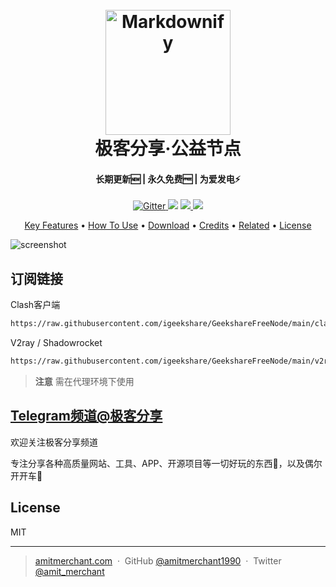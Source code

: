 
<h1 align="center">
  <br>
  <a href="http://www.amitmerchant.com/electron-markdownify"><img src="https://raw.githubusercontent.com/amitmerchant1990/electron-markdownify/master/app/img/markdownify.png" alt="Markdownify" width="200"></a>
  <br>
  极客分享·公益节点
  <br>
</h1>

<h4 align="center">长期更新🆕 | 永久免费🆓 | 为爱发电⚡</h4>

<p align="center">
  <a href="https://badge.fury.io/js/electron-markdownify">
    <img src="https://badge.fury.io/js/electron-markdownify.svg"
         alt="Gitter">
  </a>
  <a href="https://gitter.im/amitmerchant1990/electron-markdownify"><img src="https://badges.gitter.im/amitmerchant1990/electron-markdownify.svg"></a>
  <a href="https://saythanks.io/to/bullredeyes@gmail.com">
      <img src="https://img.shields.io/badge/SayThanks.io-%E2%98%BC-1EAEDB.svg">
  </a>
  <a href="https://www.paypal.me/AmitMerchant">
    <img src="https://img.shields.io/badge/$-donate-ff69b4.svg?maxAge=2592000&amp;style=flat">
  </a>
</p>

<p align="center">
  <a href="#key-features">Key Features</a> •
  <a href="#how-to-use">How To Use</a> •
  <a href="#download">Download</a> •
  <a href="#credits">Credits</a> •
  <a href="#related">Related</a> •
  <a href="#license">License</a>
</p>

![screenshot](https://raw.githubusercontent.com/igeekshare/GeekshareFreeNode/main/assets/GeekshareFreeNode.jpeg)

## 订阅链接

Clash客户端

```bash
https://raw.githubusercontent.com/igeekshare/GeekshareFreeNode/main/clash/Geekshare.yaml
```

V2ray / Shadowrocket
```bash
https://raw.githubusercontent.com/igeekshare/GeekshareFreeNode/main/v2ray/Geekshare.txt
```

> **注意**
> 需在代理环境下使用


## <a href="https://t.me/+JPtPNFREbW0yNzA1">Telegram频道@极客分享</a>

欢迎关注极客分享频道

专注分享各种高质量网站、工具、APP、开源项目等一切好玩的东西🚀，以及偶尔开开车🚗


## License

MIT

---

> [amitmerchant.com](https://www.amitmerchant.com) &nbsp;&middot;&nbsp;
> GitHub [@amitmerchant1990](https://github.com/amitmerchant1990) &nbsp;&middot;&nbsp;
> Twitter [@amit_merchant](https://twitter.com/amit_merchant)

